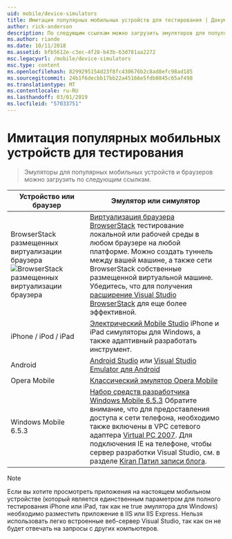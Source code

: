 ```yaml
---
uid: mobile/device-simulators
title: Имитация популярных мобильных устройств для тестирования | Документация Майкрософт
author: rick-anderson
description: По следующим ссылкам можно загрузить эмуляторов для популярных мобильных устройств и браузеров
ms.author: riande
ms.date: 10/11/2018
ms.assetid: bfb5612e-c3ec-4f28-b43b-63d781aa2272
msc.legacyurl: /mobile/device-simulators
msc.type: content
ms.openlocfilehash: 8299295154d23f8fc430676b2c8ad8efc98ad185
ms.sourcegitcommit: 24b1f6decbb17bb22a45166e5fdb0845c65af498
ms.translationtype: MT
ms.contentlocale: ru-RU
ms.lasthandoff: 03/01/2019
ms.locfileid: "57033751"
---
```

# <a name="simulate-popular-mobile-devices-for-testing"></a>Имитация популярных мобильных устройств для тестирования

> Эмуляторы для популярных мобильных устройств и браузеров можно загрузить по следующим ссылкам.

| Устройство или браузер | Эмулятор или симулятор |
| --- | --- |
| BrowserStack размещенных виртуализации браузера ![BrowserStack размещенных виртуализации браузера](device-simulators/_static/image1.png) | [Виртуализация браузера BrowserStack](http://browserstack.com) тестирование локальной или рабочей среды в любом браузере на любой платформе. Можно создать туннель между вашей машине, а также сети BrowserStack собственные размещенной виртуальной машине. Убедитесь, что для получения [расширение Visual Studio BrowserStack](https://marketplace.visualstudio.com/items?itemName=browserstackcom.BrowserStack) для еще более эффективной. |
| iPhone / iPod / iPad | [Электрический Mobile Studio](http://www.electricplum.com/studio.aspx) iPhone и iPad симуляторы для Windows, а также адаптивный разработать инструмент. |
| Android | [Android Studio](https://developer.android.com/studio/) или [Visual Studio Emulator для Android](https://visualstudio.microsoft.com/vs/msft-android-emulator/) |
| Opera Mobile | [Классический эмулятор Opera Mobile](https://www.opera.com/developer/mobile-emulator) |
| Windows Mobile 6.5.3 | [Набор средств разработчика Windows Mobile 6.5.3](https://www.microsoft.com/downloads/en/details.aspx?FamilyID=c0213f68-2e01-4e5c-a8b2-35e081dcf1ca&amp;displaylang=en) Обратите внимание, что для предоставления доступа к сети телефона, необходимо также включены в VPC сетевого адаптера [Virtual PC 2007](https://www.microsoft.com/downloads/en/details.aspx?FamilyID=04d26402-3199-48a3-afa2-2dc0b40a73b6&amp;DisplayLang=en). Для подключения IE на телефоне, чтобы сервер разработки Visual Studio, см. в разделе [Kiran Патил записи блога](http://kiranpatils.wordpress.com/2009/11/19/access-internetlocal-website-from-your-windows-mobile-device-emulators/). |

> [!NOTE]
> Если вы хотите просмотреть приложения на настоящем мобильном устройстве (который является единственным параметром для полного тестирования iPhone или iPad, так как не true эмулятора для Windows) необходимо разместить приложение в IIS или IIS Express. Нельзя использовать легко встроенные веб-сервер Visual Studio, так как он не будет отвечать на запросы с других компьютеров.